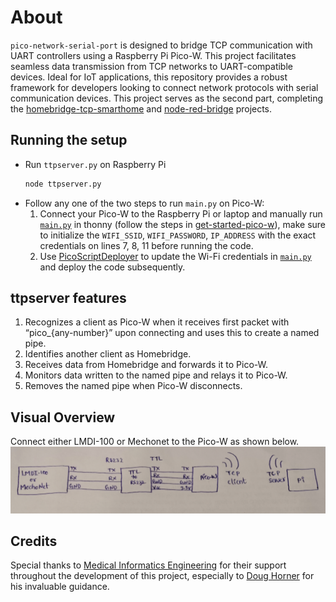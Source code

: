 # About
`pico-network-serial-port` is designed to bridge TCP communication with UART controllers using a Raspberry Pi Pico-W. This project facilitates seamless data transmission from TCP networks to UART-compatible devices. Ideal for IoT applications, this repository provides a robust framework for developers looking to connect network protocols with serial communication devices. This project serves as the second part, completing the [homebridge-tcp-smarthome](https://github.com/RajkumarGara/homebridge-tcp-smarthome) and [node-red-bridge](https://github.com/RajkumarGara/node-red-bridge) projects.

## Running the setup
* Run `ttpserver.py` on Raspberry Pi
    ```bash
    node ttpserver.py
    ```
* Follow any one of the two steps to run `main.py` on Pico-W:
    1. Connect your Pico-W to the Raspberry Pi or laptop and manually run [`main.py`](./main.py) in thonny (follow the steps in [get-started-pico-w](https://projects.raspberrypi.org/en/projects/get-started-pico-w/1)), make sure to initialize the `WIFI_SSID`, `WIFI_PASSWORD`, `IP_ADDRESS` with the exact credentials on lines 7, 8, 11 before running the code.
    2. Use [PicoScriptDeployer](https://github.com/RajkumarGara/PicoScriptDeployer) to update the Wi-Fi credentials in [`main.py`](./main.py) and deploy the code subsequently.
 
## ttpserver features
1. Recognizes a client as Pico-W when it receives first packet with “pico_{any-number}” upon connecting and uses this to create a named pipe.
2. Identifies another client as Homebridge.
3. Receives data from Homebridge and forwards it to Pico-W.
4. Monitors data written to the named pipe and relays it to Pico-W.
5. Removes the named pipe when Pico-W disconnects.

## Visual Overview
Connect either LMDI-100 or Mechonet to the Pico-W as shown below.
![pico](img/1.jpg)

## Credits
Special thanks to [Medical Informatics Engineering](https://www.mieweb.com/) for their support throughout the development of this project, especially to [Doug Horner](https://github.com/horner) for his invaluable guidance.